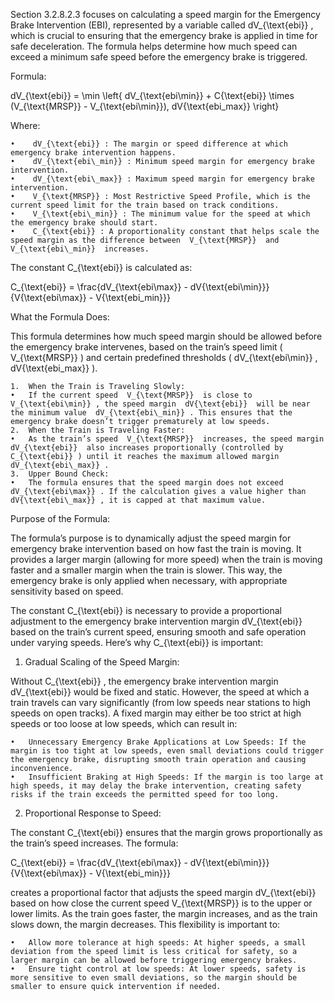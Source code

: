 
Section 3.2.8.2.3 focuses on calculating a speed margin for the Emergency Brake Intervention (EBI), represented by a variable called  dV_{\text{ebi}} , which is crucial to ensuring that the emergency brake is applied in time for safe deceleration. The formula helps determine how much speed can exceed a minimum safe speed before the emergency brake is triggered.

Formula:


dV_{\text{ebi}} = \min \left\{ dV_{\text{ebi\min}} + C{\text{ebi}} \times (V_{\text{MRSP}} - V_{\text{ebi\min}}), dV{\text{ebi\_max}} \right\}


Where:

	•	 dV_{\text{ebi}} : The margin or speed difference at which emergency brake intervention happens.
	•	 dV_{\text{ebi\_min}} : Minimum speed margin for emergency brake intervention.
	•	 dV_{\text{ebi\_max}} : Maximum speed margin for emergency brake intervention.
	•	 V_{\text{MRSP}} : Most Restrictive Speed Profile, which is the current speed limit for the train based on track conditions.
	•	 V_{\text{ebi\_min}} : The minimum value for the speed at which the emergency brake should start.
	•	 C_{\text{ebi}} : A proportionality constant that helps scale the speed margin as the difference between  V_{\text{MRSP}}  and  V_{\text{ebi\_min}}  increases.

The constant  C_{\text{ebi}}  is calculated as:


C_{\text{ebi}} = \frac{dV_{\text{ebi\max}} - dV{\text{ebi\min}}}{V{\text{ebi\max}} - V{\text{ebi\_min}}}


What the Formula Does:

This formula determines how much speed margin should be allowed before the emergency brake intervenes, based on the train’s speed limit ( V_{\text{MRSP}} ) and certain predefined thresholds ( dV_{\text{ebi\min}} ,  dV{\text{ebi\_max}} ).

	1.	When the Train is Traveling Slowly:
	•	If the current speed  V_{\text{MRSP}}  is close to  V_{\text{ebi\min}} , the speed margin  dV{\text{ebi}}  will be near the minimum value  dV_{\text{ebi\_min}} . This ensures that the emergency brake doesn’t trigger prematurely at low speeds.
	2.	When the Train is Traveling Faster:
	•	As the train’s speed  V_{\text{MRSP}}  increases, the speed margin  dV_{\text{ebi}}  also increases proportionally (controlled by  C_{\text{ebi}} ) until it reaches the maximum allowed margin  dV_{\text{ebi\_max}} .
	3.	Upper Bound Check:
	•	The formula ensures that the speed margin does not exceed  dV_{\text{ebi\max}} . If the calculation gives a value higher than  dV{\text{ebi\_max}} , it is capped at that maximum value.

Purpose of the Formula:

The formula’s purpose is to dynamically adjust the speed margin for emergency brake intervention based on how fast the train is moving. It provides a larger margin (allowing for more speed) when the train is moving faster and a smaller margin when the train is slower. This way, the emergency brake is only applied when necessary, with appropriate sensitivity based on speed.


The constant  C_{\text{ebi}}  is necessary to provide a proportional adjustment to the emergency brake intervention margin  dV_{\text{ebi}}  based on the train’s current speed, ensuring smooth and safe operation under varying speeds. Here’s why  C_{\text{ebi}}  is important:

1. Gradual Scaling of the Speed Margin:

Without  C_{\text{ebi}} , the emergency brake intervention margin  dV_{\text{ebi}}  would be fixed and static. However, the speed at which a train travels can vary significantly (from low speeds near stations to high speeds on open tracks). A fixed margin may either be too strict at high speeds or too loose at low speeds, which can result in:

	•	Unnecessary Emergency Brake Applications at Low Speeds: If the margin is too tight at low speeds, even small deviations could trigger the emergency brake, disrupting smooth train operation and causing inconvenience.
	•	Insufficient Braking at High Speeds: If the margin is too large at high speeds, it may delay the brake intervention, creating safety risks if the train exceeds the permitted speed for too long.

2. Proportional Response to Speed:

The constant  C_{\text{ebi}}  ensures that the margin grows proportionally as the train’s speed increases. The formula:


C_{\text{ebi}} = \frac{dV_{\text{ebi\max}} - dV{\text{ebi\min}}}{V{\text{ebi\max}} - V{\text{ebi\_min}}}


creates a proportional factor that adjusts the speed margin  dV_{\text{ebi}}  based on how close the current speed  V_{\text{MRSP}}  is to the upper or lower limits. As the train goes faster, the margin increases, and as the train slows down, the margin decreases. This flexibility is important to:

	•	Allow more tolerance at high speeds: At higher speeds, a small deviation from the speed limit is less critical for safety, so a larger margin can be allowed before triggering emergency brakes.
	•	Ensure tight control at low speeds: At lower speeds, safety is more sensitive to even small deviations, so the margin should be smaller to ensure quick intervention if needed.